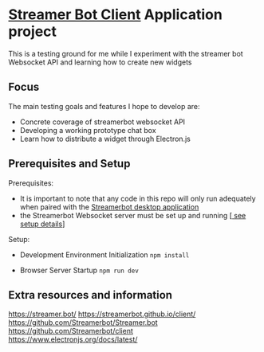 # [Streamer Bot Client](https://streamerbot.github.io/client/get-started/installation) Application project
This is a testing ground for me while I experiment with the streamer bot Websocket API and learning how to create new widgets

## Focus
 The main testing goals and features I hope to develop are:
 - Concrete coverage of streamerbot websocket API
 - Developing a working prototype chat box
 - Learn how to distribute a widget through Electron.js

## Prerequisites and Setup
Prerequisites:
- It is important to note that any code in this repo will only run adequately when paired with the [Streamerbot desktop application](https://streamer.bot/)
- the Streamerbot Websocket server must be set up and running [[ see setup details](https://streamerbot.github.io/client/get-started/setup)]

Setup:
- Development Environment Initialization 
`npm install`

- Browser Server Startup
`npm run dev`

## Extra resources and information
https://streamer.bot/
https://streamerbot.github.io/client/
https://github.com/Streamerbot/Streamer.bot
https://github.com/Streamerbot/client
https://www.electronjs.org/docs/latest/
